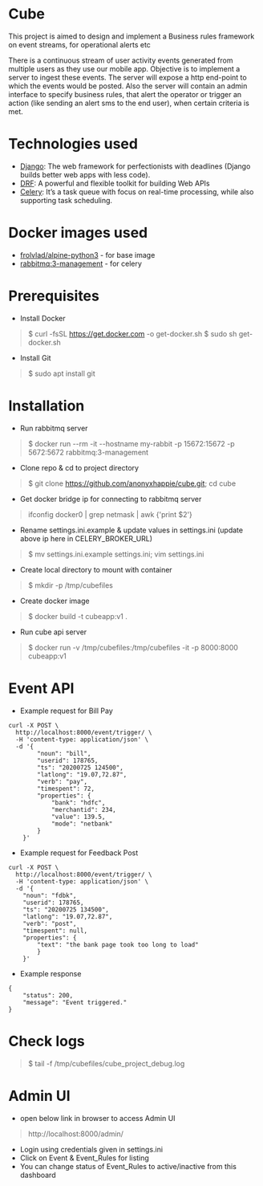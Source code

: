 # Cube
This project is aimed to design and implement a Business rules framework on event streams, for operational alerts etc

There is a continuous stream of user activity events generated from multiple users as they use our mobile app. Objective is to implement a server to ingest these events. The server will expose a http end-point to which the events would be posted. Also the server will contain an admin interface to specify business rules, that alert the operator or trigger an action (like sending an alert sms to the end user), when certain criteria is met.


# Technologies used
- [Django](https://www.djangoproject.com/): The web framework for perfectionists with deadlines (Django builds better web apps with less code).
- [DRF](https://www.django-rest-framework.org/): A powerful and flexible toolkit for building Web APIs
- [Celery](https://docs.celeryproject.org/en/stable/): It’s a task queue with focus on real-time processing, while also supporting task scheduling.

# Docker images used
- [frolvlad/alpine-python3](https://hub.docker.com/r/frolvlad/alpine-python3) - for base image
- [rabbitmq:3-management](https://hub.docker.com/_/rabbitmq) - for celery

# Prerequisites
- Install Docker
> $ curl -fsSL https://get.docker.com -o get-docker.sh
> $ sudo sh get-docker.sh
- Install Git
> $ sudo apt install git

# Installation
- Run rabbitmq server
> $ docker run --rm -it --hostname my-rabbit -p 15672:15672 -p 5672:5672 rabbitmq:3-management
- Clone repo & cd to project directory
> $ git clone https://github.com/anonyxhappie/cube.git; cd cube
- Get docker bridge ip for connecting to rabbitmq server
> ifconfig docker0 | grep netmask | awk {'print $2'} 
- Rename settings.ini.example & update values in settings.ini (update above ip here in CELERY_BROKER_URL)
> $ mv settings.ini.example settings.ini; vim settings.ini
- Create local directory to mount with container
> $ mkdir -p /tmp/cubefiles
- Create docker image
> $ docker build -t cubeapp:v1 .
- Run cube api server
> $ docker run -v /tmp/cubefiles:/tmp/cubefiles -it -p 8000:8000 cubeapp:v1


# Event API
- Example request for Bill Pay
```
curl -X POST \
  http://localhost:8000/event/trigger/ \
  -H 'content-type: application/json' \
  -d '{
		"noun": "bill", 
		"userid": 178765, 
		"ts": "20200725 124500", 
		"latlong": "19.07,72.87", 
		"verb": "pay",
		"timespent": 72, 
		"properties": {
			"bank": "hdfc", 
			"merchantid": 234, 
			"value": 139.5, 
			"mode": "netbank"
		}
	}'
```
- Example request for Feedback Post
```
curl -X POST \
  http://localhost:8000/event/trigger/ \
  -H 'content-type: application/json' \
  -d '{
	"noun": "fdbk", 
	"userid": 178765, 
	"ts": "20200725 134500", 
	"latlong": "19.07,72.87", 
	"verb": "post",
	"timespent": null,
	"properties": {
        "text": "the bank page took too long to load"
        }
    }'
```
- Example response
```
{
    "status": 200,
    "message": "Event triggered."
}
```

# Check logs
> $ tail -f /tmp/cubefiles/cube_project_debug.log

# Admin UI
- open below link in browser to access Admin UI
> http://localhost:8000/admin/
- Login using credentials given in settings.ini
- Click on Event & Event_Rules for listing
- You can change status of Event_Rules to active/inactive from this dashboard 